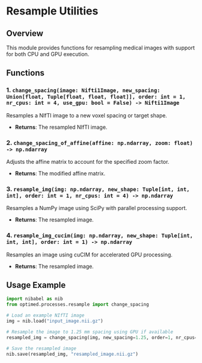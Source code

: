 # Resample Utilities

## Overview
This module provides functions for resampling medical images with support for both CPU and GPU execution.

## Functions

### 1. `change_spacing(image: Nifti1Image, new_spacing: Union[float, Tuple[float, float, float]], order: int = 1, nr_cpus: int = 4, use_gpu: bool = False) -> Nifti1Image`
Resamples a NIfTI image to a new voxel spacing or target shape.
- **Returns**: The resampled NIfTI image.

### 2. `change_spacing_of_affine(affine: np.ndarray, zoom: float) -> np.ndarray`
Adjusts the affine matrix to account for the specified zoom factor.
- **Returns**: The modified affine matrix.

### 3. `resample_img(img: np.ndarray, new_shape: Tuple[int, int, int], order: int = 1, nr_cpus: int = 4) -> np.ndarray`
Resamples a NumPy image using SciPy with parallel processing support.
- **Returns**: The resampled image.

### 4. `resample_img_cucim(img: np.ndarray, new_shape: Tuple[int, int, int], order: int = 1) -> np.ndarray`
Resamples an image using cuCIM for accelerated GPU processing.
- **Returns**: The resampled image.

## Usage Example

```python
import nibabel as nib
from optimed.processes.resample import change_spacing

# Load an example NIfTI image
img = nib.load("input_image.nii.gz")

# Resample the image to 1.25 mm spacing using GPU if available
resampled_img = change_spacing(img, new_spacing=1.25, order=1, nr_cpus=4, use_gpu=True)

# Save the resampled image
nib.save(resampled_img, "resampled_image.nii.gz")
